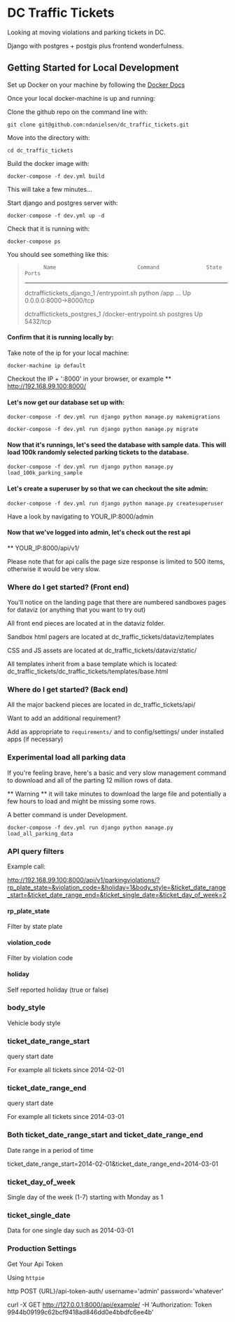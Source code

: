 DC Traffic Tickets
==============================

Looking at moving violations and parking tickets in DC.

Django with postgres + postgis plus frontend wonderfulness.

Getting Started for Local Development
------------

Set up Docker on your machine by following the [Docker Docs](https://docs.docker.com/machine/get-started/)

Once your local docker-machine is up and running:

Clone the github repo on the command line with:

`git clone git@github.com:ndanielsen/dc_traffic_tickets.git`

Move into the directory with:

`cd dc_traffic_tickets`

Build the docker image with:

`docker-compose -f dev.yml build`

This will take a few minutes...

Start django and postgres server with:

`docker-compose -f dev.yml up -d`

Check that it is running with:

`docker-compose ps`

You should see something like this:

>           Name                          Command               State           Ports          
> ---------------------------------------------------------------------------------------------
>
> dctraffictickets_django_1     /entrypoint.sh python /app ...   Up      0.0.0.0:8000->8000/tcp
>
> dctraffictickets_postgres_1   /docker-entrypoint.sh postgres   Up      5432/tcp  

#### Confirm that it is running locally by:

Take note of the ip for your local machine:

`docker-machine ip default`

Checkout the IP + ':8000' in your browser, or example ** http://192.168.99.100:8000/

#### Let's now get our database set up with:

`docker-compose -f dev.yml run django python manage.py makemigrations`

`docker-compose -f dev.yml run django python manage.py migrate`


#### Now that it's runnings, let's seed the database with sample data. This will load 100k randomly selected parking tickets to the database.

`docker-compose -f dev.yml run django python manage.py load_100k_parking_sample`


#### Let's create a superuser by so that we can checkout the site admin:

`docker-compose -f dev.yml run django python manage.py createsuperuser`

Have a look by navigating to YOUR_IP:8000/admin

#### Now that we've logged into admin, let's check out the rest api

** YOUR_IP:8000/api/v1/

Please note that for api calls the page size response is limited to 500 items, otherwise it would be very slow.

### Where do I get started? (Front end)

You'll notice on the landing page that there are numbered sandboxes pages for dataviz (or anything that you want to try out)

All front end pieces are located at in the dataviz folder.

Sandbox html pagers are located at dc_traffic_tickets/dataviz/templates

CSS and JS assets are located at dc_traffic_tickets/dataviz/static/

All templates inherit from a base template which is located:
dc_traffic_tickets/dc_traffic_tickets/templates/base.html


### Where do I get started? (Back end)

All the major backend pieces are located in dc_traffic_tickets/api/

Want to add an additional requirement?

Add as appropriate to `requirements/`  and to config/settings/ under installed apps (if necessary)

### Experimental load all parking data

If you're feeling brave, here's a basic and very slow management command to
download and all of the parting 12 million rows of data.

** Warning ** it will take minutes to download the large file and potentially a few hours to load and might be missing some rows.

A better command is under Development.

`docker-compose -f dev.yml run django python manage.py load_all_parking_data`

### API query filters

Example call:

http://192.168.99.100:8000/api/v1/parkingviolations/?rp_plate_state=&violation_code=&holiday=1&body_style=&ticket_date_range_start=&ticket_date_range_end=&ticket_single_date=&ticket_day_of_week=2


#### rp_plate_state

Filter by state plate

#### violation_code

Filter by violation code

#### holiday

Self reported holiday (true or false)

### body_style

Vehicle body style

### ticket_date_range_start

query start date

For example all tickets since 2014-02-01

### ticket_date_range_end

query start date

For example all tickets since 2014-03-01


### Both ticket_date_range_start and ticket_date_range_end

Date range in a period of time

ticket_date_range_start=2014-02-01&ticket_date_range_end=2014-03-01


### ticket_day_of_week

Single day of the week (1-7) starting with Monday as 1


### ticket_single_date

Data for one single day such as 2014-03-01


### Production Settings

Get Your Api Token

Using `httpie`

http POST {URL}/api-token-auth/ username='admin' password='whatever'

curl -X GET http://127.0.0.1:8000/api/example/ -H 'Authorization: Token 9944b09199c62bcf9418ad846dd0e4bbdfc6ee4b'
